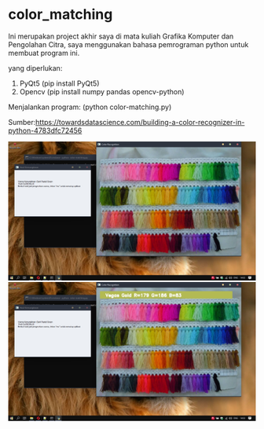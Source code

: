 # color_matching
Ini merupakan project akhir saya di mata kuliah Grafika Komputer dan Pengolahan Citra, saya menggunakan bahasa pemrograman python untuk membuat program ini.

yang diperlukan: 
1. PyQt5
   (pip install PyQt5)
2. Opencv
   (pip install numpy pandas opencv-python)


Menjalankan program:
(python color-matching.py)

Sumber:https://towardsdatascience.com/building-a-color-recognizer-in-python-4783dfc72456

![hasil jadi](https://github.com/yehezkielermanto/color_matching/blob/main/result_1.PNG)
![hasil jadi](https://github.com/yehezkielermanto/color_matching/blob/main/result_2.PNG)
